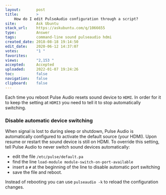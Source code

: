 ```yaml
---
layout:       post
title:        >
    How do I edit PulseAudio configuration through a script?
site:         Ask Ubuntu
stack_url:    https://askubuntu.com/q/1066655
type:         Answer
tags:         command-line sound pulseaudio hdmi
created_date: 2018-08-18 19:14:50
edit_date:    2020-06-12 14:37:07
votes:        "1 "
favorites:    
views:        "2,153 "
accepted:     Accepted
uploaded:     2022-01-07 19:24:26
toc:          false
navigation:   false
clipboard:    false
---
```


Each time you reboot Pulse Audio resets sound device to `HDMI`. In order for it to keep the setting at `HDMI3` you need to tell it to stop automatically switching.

### Disable automatic device switching

When signal is lost to during sleep or shutdown, Pulse Audio is automatically configured to activate the default source (your HDMI). Upon resume or restart the sound device is still on HDMI. To override this setting, tell Pulse Audio to never switch sound devices automatically:

-    edit the file `/etc/pulse/default.pa`
-    find the line `load-module module-switch-on-port-available`
-    insert a `#` at the beginning of the line to disable automatic port switching
-    save the file and reboot.

Instead of rebooting you can use `pulseaudio -k` to reload the configuration changes.
